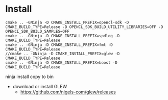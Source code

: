 # Install


```
cmake .. -GNinja -D CMAKE_INSTALL_PREFIX=opencl-sdk -D CMAKE_BUILD_TYPE=Release -D OPENCL_SDK_BUILD_UTILITY_LIBRARIES=OFF -D OPENCL_SDK_BUILD_SAMPLES=OFF
cmake .. -GNinja -D CMAKE_INSTALL_PREFIX=spdlog -D CMAKE_BUILD_TYPE=Release
cmake .. -GNinja -D CMAKE_INSTALL_PREFIX=fmt -D CMAKE_BUILD_TYPE=Release
//cmake .. -GNinja -D CMAKE_INSTALL_PREFIX=glew -D CMAKE_BUILD_TYPE=Release
cmake .. -GNinja -D CMAKE_INSTALL_PREFIX=boost -D CMAKE_BUILD_TYPE=Release
```

ninja install
copy to bin

* download or install GLEW
    * https://github.com/nigels-com/glew/releases
